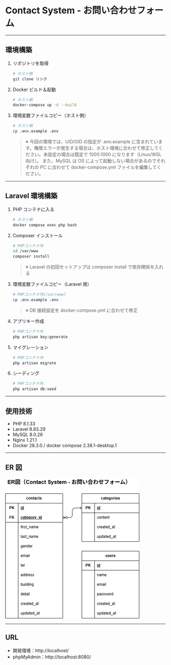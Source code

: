 # Contact System - お問い合わせフォーム

---

## 環境構築

1. リポジトリを取得

   ```bash
   # ホスト側
   git clone リンク
   ```

2. Docker ビルド＆起動

   ```bash
   # ホスト側
   docker-compose up -d --build
   ```

3. 環境変数ファイルコピー（ホスト側）
   ```bash
   # ホスト側
   cp .env.example .env
   ```
   > ※ 今回の環境では、UID/GID の指定が .env.example に含まれています。権限エラーが発生する場合は、ホスト環境に合わせて修正してください。未設定の場合は既定で 1000:1000 になります（Linux/WSL 向け）。
   > また、MySQL は OS によって起動しない場合があるのでそれぞれの PC に合わせて docker-compose.yml ファイルを編集してください。

---

## Laravel 環境構築

1. PHP コンテナに入る

   ```bash
   # ホスト側
   docker compose exec php bash
   ```

2. Composer インストール

   ```bash
   # PHPコンテナ内
   cd /var/www
   composer install
   ```

   > ※ Laravel の初回セットアップは composer install で依存関係を入れる

3. 環境変数ファイルコピー（Laravel 用）
   ```bash
   # PHPコンテナ内(/var/www)
   cp .env.example .env
   ```
   > ※ DB 接続設定を docker-compose.yml に合わせて修正
4. アプリキー作成

   ```bash
   # PHPコンテナ内
   php artisan key:generate
   ```

5. マイグレーション

   ```bash
   # PHPコンテナ内
   php artisan migrate
   ```

6. シーディング
   ```bash
   # PHPコンテナ内
   php artisan db:seed
   ```

---

## 使用技術

- PHP 8.1.33
- Laravel 8.83.29
- MySQL 8.0.26
- Nginx 1.21.1
- Docker 28.3.0 / docker compose 2.38.1-desktop.1

---

## ER 図

![ER図](docs/er.png)

---

## URL

- 開発環境：http://localhost/
- phpMyAdmin：http://localhost:8080/
